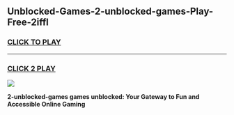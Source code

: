 
## Unblocked-Games-2-unblocked-games-Play-Free-2iffl
<h3>
<a href="https://premium76.site?title=2-unblocked-games&ref=18A">CLICK TO PLAY</a></h3>
<hr>

<h3>
<a href="https://premium76.site?title=2-unblocked-games&ref=18A">CLICK 2 PLAY</a>
  
</h3>

<a href="https://premium76.site?title=2-unblocked-games&ref=18A"><img src="https://clearcache.store/games.png"></a>


**2-unblocked-games games unblocked: Your Gateway to Fun and Accessible Online Gaming**
